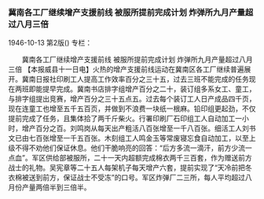 ### 冀南各工厂继续增产支援前线  被服所提前完成计划  炸弹所九月产量超过八月三倍

1946-10-13
第2版()
专栏：

　　冀南各工厂继续增产支援前线
    被服所提前完成计划
    炸弹所九月产量超过八月三倍
    【本报威县十一日电】火热的增产支援前线运动在冀南区各工厂继续普遍展开。冀南日报社印刷工人提高工作效率百分之三十五，过去三班不能完成的任务现在两班即能提早完成。冀南书店排字组增产百分之二十，装订组多系女工、童工，与排字组提出竞赛，增产百分之三十五点五。过去每个装订工人日产成品四千页，现在连童工也增至五千五百页，并做到不浪费一块纸一根麻。铅印组更起劲，不仅提前完成了任务，且集体拾了两千斤柴火。行署印刷厂石印组工人自动加工一小时，增产百分之百。刘鸣岗从每天出产粗活八百张增至一千八百张。细活工人刘书文已由七百张增至一千五百张。木刻组工人鸣金玉等常废寝忘食自动加工，以至上级不得不劝他们保证休息。他们干脆响亮的回答：“后方多流一滴汗，前方少流一点血”。军区供给部被服所，二十一天内超额完成棉衣两千三百套，作为赠送前方战士的礼物。吴宪章等二十五人每架机子每天增产六套，提前实现了“天冷前把冬衣棉被送到前方，保证战士不受冻”的口号。军区炸弹厂二三所，每人平均超过八月份产量两倍半到三倍半。
